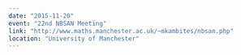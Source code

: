 ```yaml
---
date: "2015-11-20"
event: "22nd NBSAN Meeting"
link: "http://www.maths.manchester.ac.uk/~mkambites/nbsan.php"
location: "University of Manchester"
---
```

